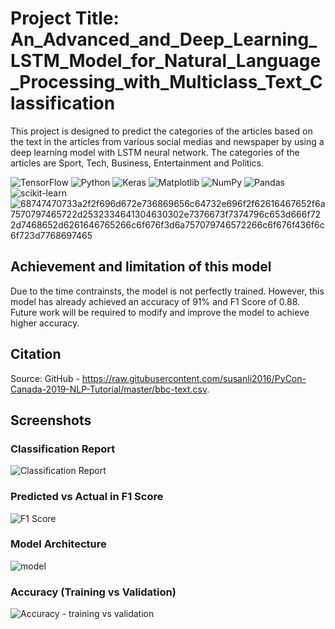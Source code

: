 # Project Title: An_Advanced_and_Deep_Learning_LSTM_Model_for_Natural_Language_Processing_with_Multiclass_Text_Classification

This project is designed to predict the categories of the articles based on the text in the articles from various social medias and newspaper by using a deep learning model with LSTM neural network.  The categories of the articles are Sport, Tech, Business, Entertainment and Politics. 

![TensorFlow](https://img.shields.io/badge/TensorFlow-%23FF6F00.svg?style=for-the-badge&logo=TensorFlow&logoColor=white)
![Python](https://img.shields.io/badge/python-3670A0?style=for-the-badge&logo=python&logoColor=ffdd54)
![Keras](https://img.shields.io/badge/Keras-%23D00000.svg?style=for-the-badge&logo=Keras&logoColor=white)
![Matplotlib](https://img.shields.io/badge/Matplotlib-%23ffffff.svg?style=for-the-badge&logo=Matplotlib&logoColor=black)
![NumPy](https://img.shields.io/badge/numpy-%23013243.svg?style=for-the-badge&logo=numpy&logoColor=white)
![Pandas](https://img.shields.io/badge/pandas-%23150458.svg?style=for-the-badge&logo=pandas&logoColor=white)
![scikit-learn](https://img.shields.io/badge/scikit--learn-%23F7931E.svg?style=for-the-badge&logo=scikit-learn&logoColor=white)
![68747470733a2f2f696d672e736869656c64732e696f2f62616467652f6a7570797465722d2532334641304630302e7376673f7374796c653d666f722d7468652d6261646765266c6f676f3d6a757079746572266c6f676f436f6c6f723d7768697465](https://user-images.githubusercontent.com/121808701/211538976-bf10c6b8-ffbd-4f95-804e-d7b4a1449880.svg)


## Achievement and limitation of this model
Due to the time contrainsts, the model is not perfectly trained.  However, this model has already achieved an accuracy of 91% and F1 Score of 0.88.  Future work will be required to modify and improve the model to achieve higher accuracy.

## Citation
Source: GitHub - https://raw.gitubusercontent.com/susanli2016/PyCon-Canada-2019-NLP-Tutorial/master/bbc-text.csv.

## Screenshots
### Classification Report
![Classification Report](https://user-images.githubusercontent.com/121808701/211537604-9717a32a-aee8-4592-a92a-153d5c0885b9.png)

### Predicted vs Actual in F1 Score
![F1 Score](https://user-images.githubusercontent.com/121808701/211537691-cdb8a353-f56b-4f76-8cd3-77fc2ef11a6a.png)

### Model Architecture
![model](https://user-images.githubusercontent.com/121808701/211537736-03b31ff7-5b4c-4d47-aa7c-0a1972626b47.png)

### Accuracy (Training vs Validation)
![Accuracy - training vs validation](https://user-images.githubusercontent.com/121808701/211537813-73bc1fcb-4fb9-4b1e-88ef-c01bdcccb790.png)
